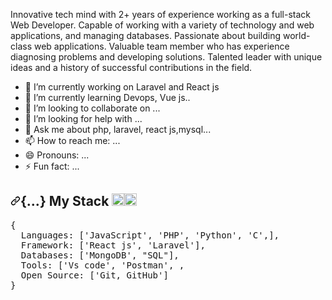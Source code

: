 Innovative tech mind with 2+ years of experience working as a full-stack Web Developer. Capable of working with a variety of technology and web applications, and managing databases. Passionate about building world-class web applications. Valuable team member who has experience diagnosing problems and developing solutions. Talented leader with unique ideas and a history of successful contributions in the field.

- 🔭 I’m currently working on Laravel and React js
- 🌱 I’m currently learning Devops, Vue js..
- 👯 I’m looking to collaborate on ...
- 🤔 I’m looking for help with ...
- 💬 Ask me about php, laravel, react js,mysql...
- 📫 How to reach me: ...
- 😄 Pronouns: ...
- ⚡ Fun fact: ...
<h2><a id="user-content--my-stack-" class="anchor" aria-hidden="true" href="#-my-stack-"><svg class="octicon octicon-link" viewBox="0 0 16 16" version="1.1" width="16" height="16" aria-hidden="true"><path fill-rule="evenodd" d="M7.775 3.275a.75.75 0 001.06 1.06l1.25-1.25a2 2 0 112.83 2.83l-2.5 2.5a2 2 0 01-2.83 0 .75.75 0 00-1.06 1.06 3.5 3.5 0 004.95 0l2.5-2.5a3.5 3.5 0 00-4.95-4.95l-1.25 1.25zm-4.69 9.64a2 2 0 010-2.83l2.5-2.5a2 2 0 012.83 0 .75.75 0 001.06-1.06 3.5 3.5 0 00-4.95 0l-2.5 2.5a3.5 3.5 0 004.95 4.95l1.25-1.25a.75.75 0 00-1.06-1.06l-1.25 1.25a2 2 0 01-2.83 0z"></path></svg></a>{...} My Stack <g-emoji class="g-emoji" alias="computer" fallback-src="https://github.githubassets.com/images/icons/emoji/unicode/1f4bb.png"><img class="emoji" alt="computer" height="20" width="20" src="https://github.githubassets.com/images/icons/emoji/unicode/1f4bb.png"></g-emoji><g-emoji class="g-emoji" alias="rocket" fallback-src="https://github.githubassets.com/images/icons/emoji/unicode/1f680.png"><img class="emoji" alt="rocket" height="20" width="20" src="https://github.githubassets.com/images/icons/emoji/unicode/1f680.png"></g-emoji></h2>

<div class="highlight highlight-source-js">
   <pre><span class="pl-kos">{</span>
  <span class="pl-c1">Languages</span>: <span class="pl-kos">[</span><span class="pl-s">'JavaScript'</span><span class="pl-kos">,</span> <span class="pl-s">'PHP'</span><span class="pl-kos">,</span> <span class="pl-s">'Python'</span><span class="pl-kos">,</span> <span class="pl-s">'C'</span><span class="pl-kos">,</span><span class="pl-kos">]</span><span class="pl-kos">,</span>
  <span class="pl-c1">Framework</span>: <span class="pl-kos">[</span><span class="pl-s">'React js'</span><span class="pl-kos">,</span> <span class="pl-s">'Laravel'</span><span class="pl-kos">]</span><span class="pl-kos">,</span>
  <span class="pl-c1">Databases</span>: <span class="pl-kos">[</span><span class="pl-s">'MongoDB'</span><span class="pl-kos">,</span> <span class="pl-s">"SQL"</span><span class="pl-kos">]</span><span class="pl-kos">,</span>
  <span class="pl-c1">Tools</span>: <span class="pl-kos">[</span><span class="pl-s">'Vs code'</span><span class="pl-kos">,</span> <span class="pl-s">'Postman'</span><span class="pl-kos">,</span> <span class="pl-kos">,</span>
  <span class="pl-v">Open</span> <span class="pl-c1">Source</span>: <span class="pl-kos">[</span><span class="pl-s">'Git, GitHub'</span><span class="pl-kos">]</span>
<span class="pl-kos">}</span></pre>
</div>
